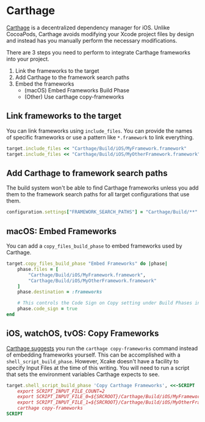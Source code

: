# Carthage
[Carthage](https://github.com/Carthage/Carthage) is a decentralized dependency manager for iOS. Unlike CocoaPods, Carthage avoids modifying your Xcode project files by design and instead has you manually perform the necessary modifications.

There are 3 steps you need to perform to integrate Carthage frameworks into your project.

1. Link the frameworks to the target
2. Add Carthage to the framework search paths
3. Embed the frameworks
    - (macOS) Embed Frameworks Build Phase
    - (Other) Use carthage copy-frameworks

## Link frameworks to the target
You can link frameworks using `include_files`. You can provide the names of specific frameworks or use a pattern like `*.framework` to link everything.
```ruby
target.include_files << "Carthage/Build/iOS/MyFramework.framework"
target.include_files << "Carthage/Build/iOS/MyOtherFramework.framework"
```

## Add Carthage to framework search paths
The build system won't be able to find Carthage frameworks unless you add them to the framework search paths for all target configurations that use them.
```ruby
configuration.settings["FRAMEWORK_SEARCH_PATHS"] = "Carthage/Build/**"
```

## macOS: Embed Frameworks
You can add a `copy_files_build_phase` to embed frameworks used by Carthage.
```ruby
target.copy_files_build_phase "Embed Frameworks" do |phase|
    phase.files = [
        "Carthage/Build/iOS/MyFramework.framework",
        "Carthage/Build/iOS/MyOtherFramework.framework"
    ]
    phase.destination = :frameworks

    # This controls the Code Sign on Copy setting under Build Phases in Xcode
    phase.code_sign = true
end
```

## iOS, watchOS, tvOS: Copy Frameworks
[Carthage suggests](https://github.com/Carthage/Carthage#if-youre-building-for-ios-tvos-or-watchos) you run the `carthage copy-frameworks` command instead of embedding frameworks yourself. This can be accomplished with a `shell_script_build_phase`. However, Xcake doesn't have a facility to specify Input Files at the time of this writing. You will need to run a script that sets the environment variables Carthage expects to see.
```ruby
target.shell_script_build_phase 'Copy Carthage Frameworks', <<-SCRIPT
    export SCRIPT_INPUT_FILE_COUNT=2
    export SCRIPT_INPUT_FILE_0=${SRCROOT}/Carthage/Build/iOS/MyFramework.framework
    export SCRIPT_INPUT_FILE_1=${SRCROOT}/Carthage/Build/iOS/MyOtherFramework.framework
    carthage copy-frameworks
SCRIPT
```

